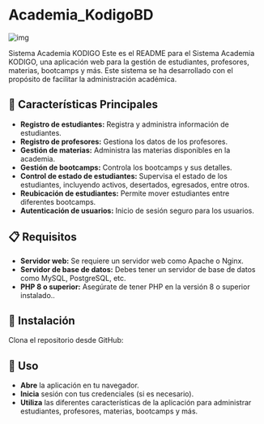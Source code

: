 # Academia_KodigoBD
![img](https://media.giphy.com/media/qgQUggAC3Pfv687qPC/giphy.gif)

Sistema Academia KODIGO
Este es el README para el Sistema Academia KODIGO, una aplicación web para la gestión de estudiantes, profesores, materias, bootcamps y más. Este sistema se ha desarrollado con el propósito de facilitar la administración académica.

## 🚀 Características Principales
- **Registro de estudiantes:** Registra y administra información de estudiantes.
- **Registro de profesores:** Gestiona los datos de los profesores.
- **Gestión de materias:** Administra las materias disponibles en la academia.
- **Gestión de bootcamps:** Controla los bootcamps y sus detalles.
- **Control de estado de estudiantes:** Supervisa el estado de los estudiantes, incluyendo activos, desertados, egresados, entre otros.
- **Reubicación de estudiantes:** Permite mover estudiantes entre diferentes bootcamps.
- **Autenticación de usuarios:** Inicio de sesión seguro para los usuarios.

## 📋 Requisitos
- **Servidor web:** Se requiere un servidor web como Apache o Nginx.
- **Servidor de base de datos:** Debes tener un servidor de base de datos como MySQL, PostgreSQL, etc.
- **PHP 8 o superior:** Asegúrate de tener PHP en la versión 8 o superior instalado..

## 🔧 Instalación
Clona el repositorio desde GitHub:


## 📖 Uso
- **Abre** la aplicación en tu navegador.
- **Inicia** sesión con tus credenciales (si es necesario).
- **Utiliza** las diferentes características de la aplicación para administrar estudiantes, profesores, materias, bootcamps y más.

